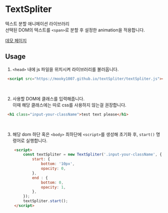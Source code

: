 # TextSpliter

텍스트 분할 애니메이션 라이브러리  
선택된 DOM의 텍스트를 `<span>`로 분할 후 설정한 animation을 적용합니다.  

[데모 페이지](https://mooky1007.github.io/textSpliter/)

## Usage  

1. `<head>` 내에 js 파일을 위치시켜 라이브러리를 불러옵니다.  
```html
 <script src="https://mooky1007.github.io/textSpliter/textSpliter.js"></script>
```  

<br />
  
2. 사용할 DOM에 클래스를 입력해줍니다.  
이때 해당 클래스에는 따로 css를 사용하지 않는걸 권장합니다.  
```html  
 <h1 class="input-your-className">test text please</h1>
```  
  
<br />
  
3. 해당 dom 하단 혹은 `<body>` 최하단에 `<script>`를 생성해 초기화 후,
`start()` 명령어로 실행합니다.
```html
    <script>
        const textSpliter = new TextSpliter('.input-your-className', {
            start: {
                bottom: '10px',
                opacity: 0,
            },
            end : {
                bottom: 0,
                opacity: 1,
            },
        });
        textSpliter.start();
    </script>
```
